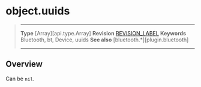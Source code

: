 # object.uuids

> --------------------- ------------------------------------------------------------------------------------------
> __Type__              [Array][api.type.Array]
> __Revision__          [REVISION_LABEL](REVISION_URL)
> __Keywords__          Bluetooth, bt, Device, uuids
> __See also__          [bluetooth.*][plugin.bluetooth]
> --------------------- ------------------------------------------------------------------------------------------

## Overview

Can be `nil`.